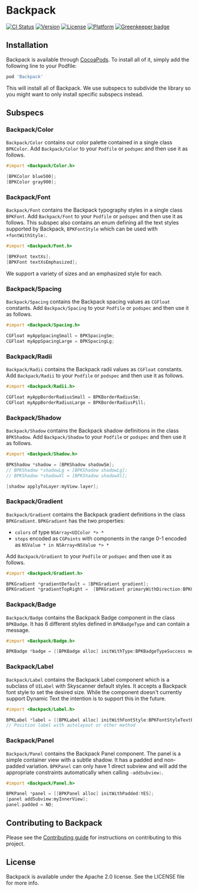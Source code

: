# Backpack

[![CI Status](http://img.shields.io/travis/Skyscanner/backpack-ios.svg?style=flat)](https://travis-ci.org/Skyscanner/backpack-ios)
[![Version](https://img.shields.io/cocoapods/v/Backpack.svg?style=flat)](http://cocoapods.org/pods/Backpack)
[![License](https://img.shields.io/cocoapods/l/Backpack.svg?style=flat)](http://cocoapods.org/pods/Backpack)
[![Platform](https://img.shields.io/cocoapods/p/Backpack.svg?style=flat)](http://cocoapods.org/pods/Backpack)
[![Greenkeeper badge](https://badges.greenkeeper.io/Skyscanner/backpack-ios.svg)](https://greenkeeper.io/)

## Installation

Backpack is available through [CocoaPods](http://cocoapods.org). To install
all of it, simply add the following line to your Podfile:

```ruby
pod 'Backpack'
```

This will install all of Backpack. We use subspecs to subdivide the library so you might want to only install specific subspecs instead.

## Subspecs

### Backpack/Color

`Backpack/Color` contains our color palette contained in a single class `BPKColor`. Add `Backpack/Color` to your `Podfile` or `podspec` and then use it as follows.

```objective-c
#import <Backpack/Color.h>

[BPKColor blue500];
[BPKColor gray900];
```

### Backpack/Font

`Backpack/Font` contains the Backpack typography styles in a single class `BPKFont`. Add `Backpack/Font` to your `Podfile` or `podspec` and then use it as follows. This subspec also contains an enum defining all the text styles supported by Backpack, `BPKFontStyle` which can be used with `+fontWithStyle:`.

```objective-c
#import <Backpack/Font.h>

[BPKFont textXs];
[BPKFont textXsEmphasized];
```

We support a variety of sizes and an emphasized style for each.

### Backpack/Spacing

`Backpack/Spacing` contains the Backpack spacing values as `CGFloat` constants. Add `Backpack/Spacing` to your `Podfile` or `podspec` and then use it as follows.

```objective-c
#import <Backpack/Spacing.h>

CGFloat myAppSpacingSmall = BPKSpacingSm;
CGFloat myAppSpacingLarge = BPKSpacingLg;
```

### Backpack/Radii

`Backpack/Radii` contains the Backpack radii values as `CGFloat` constants. Add `Backpack/Radii` to your `Podfile` or `podspec` and then use it as follows.

```objective-c
#import <Backpack/Radii.h>

CGFloat myAppBorderRadiusSmall = BPKBorderRadiusSm;
CGFloat myAppBorderRadiusLarge = BPKBorderRadiusPill;
```

### Backpack/Shadow

`Backpack/Shadow` contains the Backpack shadow definitions in the class `BPKShadow`. Add `Backpack/Shadow` to your `Podfile` or `podspec` and then use it as follows.

```objective-c
#import <Backpack/Shadow.h>

BPKShadow *shadow = [BPKShadow shadowSm];
// BPKShadow *shadowLg = [BPKShadow shadowLg];
// BPKShadow *shadowXl = [BPKShadow shadowXl];

[shadow applyToLayer:myView.layer];
```

### Backpack/Gradient

`Backpack/Gradient` contains the Backpack gradient definitions in the class `BPKGradient`. `BPKGradient` has the two properties:

* `colors` of type `NSArray<UIColor *> *`
* `stops` encoded as `CGPoints` with components in the range 0-1 encoded as `NSValue * in NSArray<NSValue *> *`

Add `Backpack/Gradient` to your `Podfile` or `podspec` and then use it as follows.

```objective-c
#import <Backpack/Gradient.h>

BPKGradient *gradientDefault = [BPKGradient gradient];
BPKGradient *gradientTopRight =  [BPKGradient primaryWithDirection:BPKGradientDirectionTopRight];
```

### Backpack/Badge

`Backpack/Badge` contains the Backpack Badge component in the class `BPKBadge`. It has 6 different styles defined in `BPKBadgeType` and can contain a message.


```objective-c
#import <Backpack/Badge.h>

BPKBadge *badge = [[BPKBadge alloc] initWithType:BPKBadgeTypeSuccess message:@"Hello World"];
```

### Backpack/Label

`Backpack/Label` contains the Backpack Label component which is a subclass of `UILabel` with Skyscanner default styles. It accepts a Backpack font style to set the desired size. While the component doesn't currently support Dynamic Text the intention is to support this in the future.

```objective-c
#import <Backpack/Label.h>

BPKLabel *label = [[BPKLabel alloc] initWithFontStyle:BPKFontStyleTextBase];
// Position label with autolayout or other method
```

### Backpack/Panel

`Backpack/Panel` contains the Backpack Panel component. The panel is a simple container view with a subtle shadow. It has a padded and non-padded variation. `BPKPanel` can only have 1 direct subview and will add the appropriate constraints automatically when calling `-addSubview:`.


```objective-c
#import <Backpack/Panel.h>

BPKPanel *panel = [[BPKPanel alloc] initWithPadded:YES];
[panel addSubview:myInnerView];
panel.padded = NO;
```

## Contributing to Backpack

Please see the [Contributing guide][0] for instructions on contributing to this project.

## License

Backpack is available under the Apache 2.0 license. See the LICENSE file for more info.

[0]: CONTRIBUTING.md
